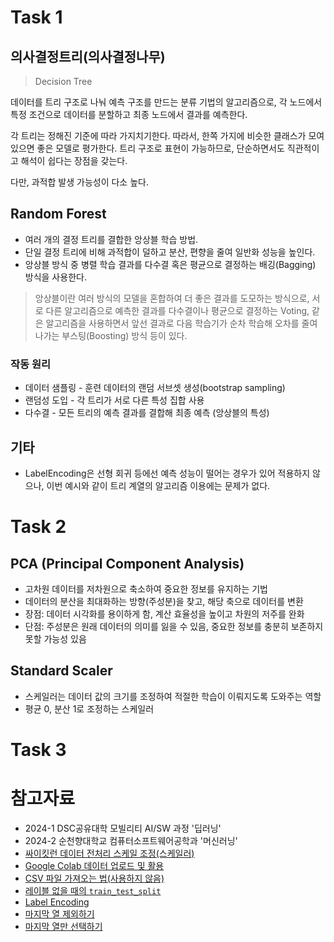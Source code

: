 # Task 1

## 의사결정트리(의사결정나무)

> Decision Tree

데이터를 트리 구조로 나눠 예측 구조를 만드는 분류 기법의 알고리즘으로, 각 노드에서 특정 조건으로 데이터를 분할하고 최종 노드에서 결과를 예측한다.

각 트리는 정해진 기준에 따라 가지치기한다. 따라서, 한쪽 가지에 비슷한 클래스가 모여있으면 좋은 모델로 평가한다. 트리 구조로 표현이 가능하므로, 단순하면서도 직관적이고 해석이 쉽다는 장점을 갖는다.

다만, 과적합 발생 가능성이 다소 높다.

## Random Forest

- 여러 개의 결정 트리를 결합한 앙상블 학습 방법.
- 단일 결정 트리에 비해 과적합이 덜하고 분산, 편향을 줄여 일반화 성능을 높인다.
- 앙상블 방식 중 병렬 학습 결과를 다수결 혹은 평균으로 결정하는 배깅(Bagging) 방식을 사용한다.

> 앙상블이란 여러 방식의 모델을 혼합하여 더 좋은 결과를 도모하는 방식으로, 서로 다른 알고리즘으로 예측한 결과를 다수결이나 평균으로 결정하는 Voting, 같은 알고리즘을 사용하면서 앞선 결과로 다음 학습기가 순차 학습해 오차를 줄여나가는 부스팅(Boosting) 방식 등이 있다.

### 작동 원리

- 데이터 샘플링 - 훈련 데이터의 랜덤 서브셋 생성(bootstrap sampling)
- 랜덤성 도입 - 각 트리가 서로 다른 특성 집합 사용
- 다수결 - 모든 트리의 예측 결과를 결합해 최종 예측 (앙상블의 특성)

## 기타

- LabelEncoding은 선형 회귀 등에선 예측 성능이 떨어는 경우가 있어 적용하지 않으나, 이번 예시와 같이 트리 계열의 알고리즘 이용에는 문제가 없다.

# Task 2

## PCA (Principal Component Analysis)
- 고차원 데이터를 저차원으로 축소하여 중요한 정보를 유지하는 기법
- 데이터의 분산을 최대화하는 방향(주성분)을 찾고, 해당 축으로 데이터를 변환
- 장점: 데이터 시각화를 용이하게 함, 계산 효율성을 높이고 차원의 저주를 완화
- 단점: 주성분은 원래 데이터의 의미를 잃을 수 있음, 중요한 정보를 충분히 보존하지 못할 가능성 있음

## Standard Scaler

- 스케일러는 데이터 값의 크기를 조정하여 적절한 학습이 이뤄지도록 도와주는 역할
- 평균 0, 분산 1로 조정하는 스케일러

# Task 3

# 참고자료

- 2024-1 DSC공유대학 모빌리티 AI/SW 과정 '딥러닝'
- 2024-2 순천향대학교 컴퓨터소프트웨어공학과 '머신러닝'
- [싸이킷런 데이터 전처리 스케일 조정(스케일러)](https://m.blog.naver.com/PostView.naver?isHttpsRedirect=true&blogId=demian7607&logNo=222009975984)
- [Google Colab 데이터 업로드 및 활용](https://stackoverflow.com/questions/52761829/how-do-i-upload-my-own-data-for-tensor-flow-using-google-colab)
- [CSV 파일 가져오는 법(사용하지 않음)](https://ericabae.medium.com/tensorflow-2-0-csv-%ED%8C%8C%EC%9D%BC-%ED%98%95%EC%8B%9D-%EB%8D%B0%EC%9D%B4%ED%84%B0-%EA%B0%80%EC%A0%B8%EC%98%A4%EA%B8%B0-eddaa88d3112)
- [레이블 없을 때의 `train_test_split`](https://hye0archive.tistory.com/8)
- [Label Encoding](https://velog.io/@hhhs101/%EB%8D%B0%EC%9D%B4%ED%84%B0-%EC%9D%B8%EC%BD%94%EB%94%A9-Label-Encoding-One-hot-Encodingdummies)
- [마지막 열 제외하기](https://velog.io/@hhhs101/%EB%8D%B0%EC%9D%B4%ED%84%B0-%EC%9D%B8%EC%BD%94%EB%94%A9-Label-Encoding-One-hot-Encodingdummies)
- [마지막 열만 선택하기](https://stackoverflow.com/questions/40144769/how-to-select-the-last-column-of-dataframe)